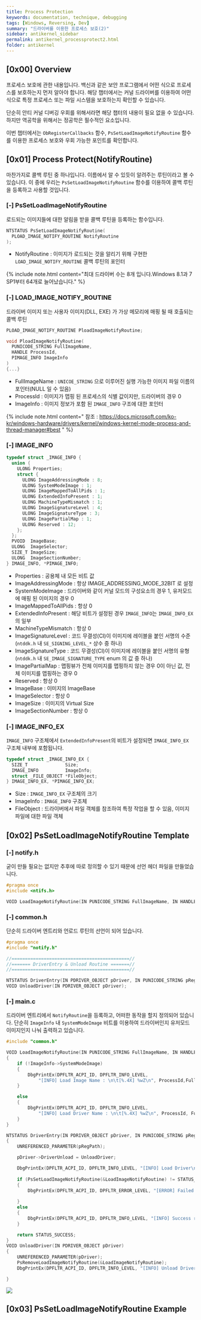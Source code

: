 ```yaml
---
title: Process Protection
keywords: documentation, technique, debugging
tags: [Windows, Reversing, Dev]
summary: "드라이버를 이용한 프로세스 보호(2)"
sidebar: antikernel_sidebar
permalink: antikernel_processprotect2.html
folder: antikernel
---
```


## [0x00] Overview

프로세스 보호에 관한 내용입니다. 백신과 같은 보안 프로그램에서 어떤 식으로 프로세스를 보호하는지 먼저 알아야 합니다. 해당 챕터에서는 커널 드라이버를 이용하여 어떤 식으로 특정 프로세스 또는 파일 시스템을 보호하는지 확인할 수 있습니다.

단순히 안티 커널 디버깅 우회를 위해서라면 해당 챕터의 내용이 필요 없을 수 있습니다. 하지만 역공학을 위해서는 정공학은 필수적인 요소입니다.

이번 챕터에서는 `ObRegisterCallbacks` 함수, `PsSetLoadImageNotifyRoutine` 함수를 이용한 프로세스 보호와 우회 가능한 포인트를 확인합니다.



## [0x01] Process Protect(NotifyRoutine)

마찬가지로 콜백 루틴 중 하나입니다. 이름에서 알 수 있듯이 알려주는 루틴이라고 볼 수 있습니다. 이 중에 우리는 `PsSetLoadImageNotifyRoutine` 함수를 이용하여 콜백 루틴을 등록하고 사용할 것입니다.



### [-] PsSetLoadImageNotifyRoutine

로드되는 이미지들에 대한 알림을 받을 콜백 루틴을 등록하는 함수입니다.

```c++
NTSTATUS PsSetLoadImageNotifyRoutine(
  PLOAD_IMAGE_NOTIFY_ROUTINE NotifyRoutine
);
```

- NotifyRoutine : 이미지가 로드되는 것을 알리기 위해 구현한 `LOAD_IMAGE_NOTIFY_ROUTINE` 콜백 루틴의 포인터

{% include note.html content="최대 드라이버 수는 8개 입니다.Windows 8.1과 7 SP1부터 64개로 늘어났습니다." %}



### [-] LOAD_IMAGE_NOTIFY_ROUTINE

드라이버 이미지 또는 사용자 이미지(DLL, EXE) 가 가상 메모리에 매핑 될 때 호출되는 콜백 루틴

```c++
PLOAD_IMAGE_NOTIFY_ROUTINE PloadImageNotifyRoutine;

void PloadImageNotifyRoutine(
  PUNICODE_STRING FullImageName,
  HANDLE ProcessId,
  PIMAGE_INFO ImageInfo
)
{...}
```

- FullImageName : `UNICOE_STRING` 으로 이루어진 실행 가능한 이미지 파일 이름의 포인터(NULL 일 수 있음)
- ProcessId : 이미지가 맵핑 된 프로세스의 식별 값이지만, 드라이버의 경우 0
- ImageInfo : 이미지 정보가 포함 된 `IMAGE_INFO` 구조에 대한 포인터

{% include note.html content=" 참조 : https://docs.microsoft.com/ko-kr/windows-hardware/drivers/kernel/windows-kernel-mode-process-and-thread-manager#best " %}



### [-] IMAGE_INFO

```c++
typedef struct _IMAGE_INFO {
  union {
    ULONG Properties;
    struct {
      ULONG ImageAddressingMode : 8;
      ULONG SystemModeImage : 1;
      ULONG ImageMappedToAllPids : 1;
      ULONG ExtendedInfoPresent : 1;
      ULONG MachineTypeMismatch : 1;
      ULONG ImageSignatureLevel : 4;
      ULONG ImageSignatureType : 3;
      ULONG ImagePartialMap : 1;
      ULONG Reserved : 12;
    };
  };
  PVOID  ImageBase;
  ULONG  ImageSelector;
  SIZE_T ImageSize;
  ULONG  ImageSectionNumber;
} IMAGE_INFO, *PIMAGE_INFO;
```

- Properties : 공용체 내 모든 비트 값
- ImageAddressingMode : 항상 IMAGE_ADDRESSING_MODE_32BIT 로 설정
- SystemModeImage : 드라이버와 같이 커널 모드의 구성요소의 경우 1, 유저모드에 매핑 된 이미지의 경우 0
- ImageMappedToAllPids : 항상 0
- ExtendedInfoPresent : 해당 비트가 설정된 경우 `IMAGE_INFO`는 `IMAGE_INFO_EX`의 일부
- MachineTypeMismatch : 항상 0
- ImageSignatureLevel : 코드 무결성(CI)이 이미지에 레이블을 붙인 서명의 수준(`ntddk.h` 내 `SE_SIGNING_LEVEL_*` 상수 중 하나)
- ImageSignatureType : 코드 무결성(CI)이 이미지에 레이블을 붙인 서명의 유형(`ntddk.h` 내 `SE_IMAGE_SIGNATURE_TYPE` enum 의 값 중 하나)
- ImagePartialMap : 맵핑뷰가 전체 이미지를 맵핑하지 않는 경우 0이 아닌 값, 전체 이미지를 맵핑하는 경우 0
- Reserved : 항상 0
- ImageBase : 이미지의 ImageBase
- ImageSelector : 항상 0
- ImageSize : 이미지의 Virtual Size
- ImageSectionNumber : 항상 0



### [-] IMAGE_INFO_EX

`IMAGE_INFO` 구조체에서 `ExtendedInfoPresent`의 비트가 설정되면 `IMAGE_INFO_EX` 구조체 내부에 포함됩니다.

```c++
typedef struct _IMAGE_INFO_EX {
  SIZE_T              Size;
  IMAGE_INFO          ImageInfo;
  struct _FILE_OBJECT *FileObject;
} IMAGE_INFO_EX, *PIMAGE_INFO_EX;
```

- Size : `IMAGE_INFO_EX` 구조체의 크기
- ImageInfo : `IMAGE_INFO` 구조체
- FileObject : 드라이버에서 파일 객체를 참조하여 특정 작업을 할 수 있음, 이미지 파일에 대한 파일 객체



## [0x02] PsSetLoadImageNotifyRoutine Template

### [-] notify.h

굳이 만들 필요는 없지만 추후에 따로 정의할 수 있기 때문에 선언 헤더 파일을 만들었습니다.

```c++
#pragma once
#include <ntifs.h>

VOID LoadImageNotifyRoutine(IN PUNICODE_STRING FullImageName, IN HANDLE ProcessId, IN PIMAGE_INFO ImageInfo);
```



### [-] common.h

단순히 드라이버 엔트리와 언로드 루틴의 선언이 되어 있습니다.

```c++
#pragma once
#include "notify.h"

//============================================//
//======= DriverEntry & Unload Routine =======//
//============================================//

NTSTATUS DriverEntry(IN PDRIVER_OBJECT pDriver, IN PUNICODE_STRING pRegPath);
VOID UnloadDriver(IN PDRIVER_OBJECT pDriver);
```



### [-] main.c

드라이버 엔트리에서 `NotifyRoutine`을 등록하고, 어떠한 동작을 할지 정의되어 있습니다. 단순히 `ImageInfo` 내 `SystemModeImage` 비트를 이용하여 드라이버인지 유저모드 이미지인지 나눠 출력하고 있습니다.

```c++
#include "common.h"

VOID LoadImageNotifyRoutine(IN PUNICODE_STRING FullImageName, IN HANDLE ProcessId, IN PIMAGE_INFO ImageInfo)
{
	if (!ImageInfo->SystemModeImage)
	{
		DbgPrintEx(DPFLTR_ACPI_ID, DPFLTR_INFO_LEVEL, 
			"[INFO] Load Image Name : \n\t[%.4X] %wZ\n", ProcessId,FullImageName);
	}

	else
	{
		DbgPrintEx(DPFLTR_ACPI_ID, DPFLTR_INFO_LEVEL,
			"[INFO] Load Driver Name : \n\t[%.4X] %wZ\n", ProcessId, FullImageName);
	}
}

NTSTATUS DriverEntry(IN PDRIVER_OBJECT pDriver, IN PUNICODE_STRING pRegPath)
{
	UNREFERENCED_PARAMETER(pRegPath);

	pDriver->DriverUnload = UnloadDriver;

	DbgPrintEx(DPFLTR_ACPI_ID, DPFLTR_INFO_LEVEL, "[INFO] Load Driver\n");
	
	if (PsSetLoadImageNotifyRoutine(&LoadImageNotifyRoutine) != STATUS_SUCCESS)
	{
		DbgPrintEx(DPFLTR_ACPI_ID, DPFLTR_ERROR_LEVEL, "[ERROR] Failed register\n");
		
	}
	else
	{
		DbgPrintEx(DPFLTR_ACPI_ID, DPFLTR_INFO_LEVEL, "[INFO] Success register\n");
	}

	return STATUS_SUCCESS;
}
VOID UnloadDriver(IN PDRIVER_OBJECT pDriver)
{
	UNREFERENCED_PARAMETER(pDriver);
	PsRemoveLoadImageNotifyRoutine(&LoadImageNotifyRoutine);
	DbgPrintEx(DPFLTR_ACPI_ID, DPFLTR_INFO_LEVEL, "[INFO] Unload Driver\n");

}

```



<img src="https://github.com/Shhoya/shhoya.github.io/blob/master/rsrc/antikernel/proc_01.png?raw=true">



## [0x03] PsSetLoadImageNotifyRoutine Example



